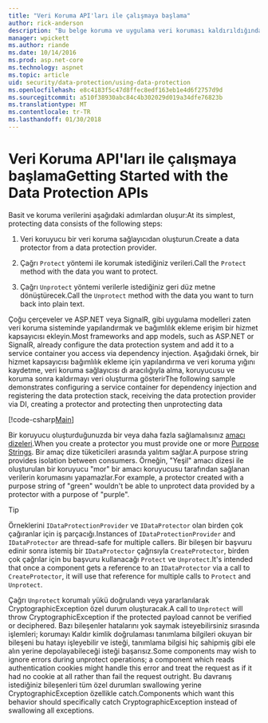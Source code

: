 ```yaml
---
title: "Veri Koruma API'ları ile çalışmaya başlama"
author: rick-anderson
description: "Bu belge koruma ve uygulama veri koruması kaldırıldığında ASP.NET Core veri koruma API kullanımı açıklanmaktadır."
manager: wpickett
ms.author: riande
ms.date: 10/14/2016
ms.prod: asp.net-core
ms.technology: aspnet
ms.topic: article
uid: security/data-protection/using-data-protection
ms.openlocfilehash: e8c4183f5c47d8ffec8edf163eb1e4d6f2757d9d
ms.sourcegitcommit: a510f38930abc84c4b302029d019a34dfe76823b
ms.translationtype: MT
ms.contentlocale: tr-TR
ms.lasthandoff: 01/30/2018
---
```

# <a name="getting-started-with-the-data-protection-apis"></a><span data-ttu-id="b2b11-103">Veri Koruma API'ları ile çalışmaya başlama</span><span class="sxs-lookup"><span data-stu-id="b2b11-103">Getting Started with the Data Protection APIs</span></span>

<a name="security-data-protection-getting-started"></a>

<span data-ttu-id="b2b11-104">Basit ve koruma verilerini aşağıdaki adımlardan oluşur:</span><span class="sxs-lookup"><span data-stu-id="b2b11-104">At its simplest, protecting data consists of the following steps:</span></span>

1. <span data-ttu-id="b2b11-105">Veri koruyucu bir veri koruma sağlayıcıdan oluşturun.</span><span class="sxs-lookup"><span data-stu-id="b2b11-105">Create a data protector from a data protection provider.</span></span>

2. <span data-ttu-id="b2b11-106">Çağrı `Protect` yöntemi ile korumak istediğiniz verileri.</span><span class="sxs-lookup"><span data-stu-id="b2b11-106">Call the `Protect` method with the data you want to protect.</span></span>

3. <span data-ttu-id="b2b11-107">Çağrı `Unprotect` yöntemi verilerle istediğiniz geri düz metne dönüştürecek.</span><span class="sxs-lookup"><span data-stu-id="b2b11-107">Call the `Unprotect` method with the data you want to turn back into plain text.</span></span>

<span data-ttu-id="b2b11-108">Çoğu çerçeveler ve ASP.NET veya SignalR, gibi uygulama modelleri zaten veri koruma sisteminde yapılandırmak ve bağımlılık ekleme erişim bir hizmet kapsayıcısı ekleyin.</span><span class="sxs-lookup"><span data-stu-id="b2b11-108">Most frameworks and app models, such as ASP.NET or SignalR, already configure the data protection system and add it to a service container you access via dependency injection.</span></span> <span data-ttu-id="b2b11-109">Aşağıdaki örnek, bir hizmet kapsayıcısı bağımlılık ekleme için yapılandırma ve veri koruma yığını kaydetme, veri koruma sağlayıcısı dı aracılığıyla alma, koruyucusu ve koruma sonra kaldırmayı veri oluşturma gösterir</span><span class="sxs-lookup"><span data-stu-id="b2b11-109">The following sample demonstrates configuring a service container for dependency injection and registering the data protection stack, receiving the data protection provider via DI, creating a protector and protecting then unprotecting data</span></span>

[!code-csharp[Main](../../security/data-protection/using-data-protection/samples/protectunprotect.cs?highlight=26,34,35,36,37,38,39,40)]

<span data-ttu-id="b2b11-110">Bir koruyucu oluşturduğunuzda bir veya daha fazla sağlamalısınız [amacı dizeleri](consumer-apis/purpose-strings.md).</span><span class="sxs-lookup"><span data-stu-id="b2b11-110">When you create a protector you must provide one or more [Purpose Strings](consumer-apis/purpose-strings.md).</span></span> <span data-ttu-id="b2b11-111">Bir amaç dize tüketicileri arasında yalıtım sağlar.</span><span class="sxs-lookup"><span data-stu-id="b2b11-111">A purpose string provides isolation between consumers.</span></span> <span data-ttu-id="b2b11-112">Örneğin, "Yeşil" amacı dizesi ile oluşturulan bir koruyucu "mor" bir amacı koruyucusu tarafından sağlanan verilerin korumasını yapamazlar.</span><span class="sxs-lookup"><span data-stu-id="b2b11-112">For example, a protector created with a purpose string of "green" wouldn't be able to unprotect data provided by a protector with a purpose of "purple".</span></span>

>[!TIP]
> <span data-ttu-id="b2b11-113">Örneklerini `IDataProtectionProvider` ve `IDataProtector` olan birden çok çağıranlar için iş parçacığı.</span><span class="sxs-lookup"><span data-stu-id="b2b11-113">Instances of `IDataProtectionProvider` and `IDataProtector` are thread-safe for multiple callers.</span></span> <span data-ttu-id="b2b11-114">Bir bileşen bir başvuru edinir sonra istemiş bir `IDataProtector` çağrısıyla `CreateProtector`, birden çok çağrılar için bu başvuru kullanacağı `Protect` ve `Unprotect`.</span><span class="sxs-lookup"><span data-stu-id="b2b11-114">It's intended that once a component gets a reference to an `IDataProtector` via a call to `CreateProtector`, it will use that reference for multiple calls to `Protect` and `Unprotect`.</span></span>
>
><span data-ttu-id="b2b11-115">Çağrı `Unprotect` korumalı yükü doğrulandı veya yararlanılarak CryptographicException özel durum oluşturacak.</span><span class="sxs-lookup"><span data-stu-id="b2b11-115">A call to `Unprotect` will throw CryptographicException if the protected payload cannot be verified or deciphered.</span></span> <span data-ttu-id="b2b11-116">Bazı bileşenler hatalarını yok saymak isteyebilirsiniz sırasında işlemleri; korumayı Kaldır kimlik doğrulaması tanımlama bilgileri okuyan bir bileşeni bu hatayı işleyebilir ve isteği, tanımlama bilgisi hiç sahipmiş gibi ele alın yerine depolayabileceği isteği başarısız.</span><span class="sxs-lookup"><span data-stu-id="b2b11-116">Some components may wish to ignore errors during unprotect operations; a component which reads authentication cookies might handle this error and treat the request as if it had no cookie at all rather than fail the request outright.</span></span> <span data-ttu-id="b2b11-117">Bu davranış istediğiniz bileşenleri tüm özel durumları swallowing yerine CryptographicException özellikle catch.</span><span class="sxs-lookup"><span data-stu-id="b2b11-117">Components which want this behavior should specifically catch CryptographicException instead of swallowing all exceptions.</span></span>
